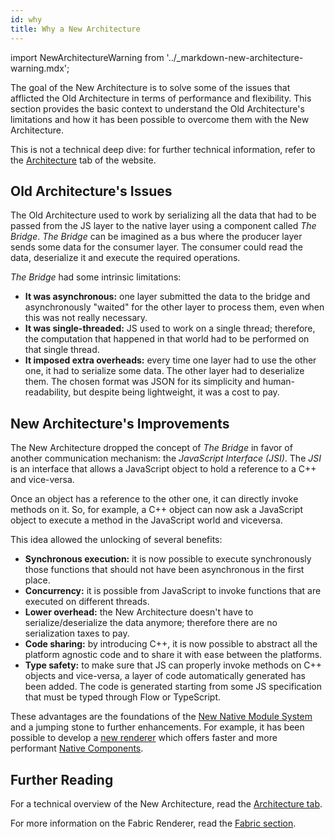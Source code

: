 ```yaml
---
id: why
title: Why a New Architecture
---
```


import NewArchitectureWarning from '../\_markdown-new-architecture-warning.mdx';

<NewArchitectureWarning/>

The goal of the New Architecture is to solve some of the issues that afflicted the Old Architecture in terms of performance and flexibility. This section provides the basic context to understand the Old Architecture's limitations and how it has been possible to overcome them with the New Architecture.

This is not a technical deep dive: for further technical information, refer to the [Architecture](/architecture/overview) tab of the website.

## Old Architecture's Issues

The Old Architecture used to work by serializing all the data that had to be passed from the JS layer to the native layer using a component called _The Bridge_. _The Bridge_ can be imagined as a bus where the producer layer sends some data for the consumer layer. The consumer could read the data, deserialize it and execute the required operations.

_The Bridge_ had some intrinsic limitations:

- **It was asynchronous:** one layer submitted the data to the bridge and asynchronously "waited" for the other layer to process them, even when this was not really necessary.
- **It was single-threaded:** JS used to work on a single thread; therefore, the computation that happened in that world had to be performed on that single thread.
- **It imposed extra overheads:** every time one layer had to use the other one, it had to serialize some data. The other layer had to deserialize them. The chosen format was JSON for its simplicity and human-readability, but despite being lightweight, it was a cost to pay.

## New Architecture's Improvements

The New Architecture dropped the concept of _The Bridge_ in favor of another communication mechanism: the _JavaScript Interface (JSI)_. The _JSI_ is an interface that allows a JavaScript object to hold a reference to a C++ and vice-versa.

Once an object has a reference to the other one, it can directly invoke methods on it. So, for example, a C++ object can now ask a JavaScript object to execute a method in the JavaScript world and viceversa.

This idea allowed the unlocking of several benefits:

- **Synchronous execution:** it is now possible to execute synchronously those functions that should not have been asynchronous in the first place.
- **Concurrency:** it is possible from JavaScript to invoke functions that are executed on different threads.
- **Lower overhead:** the New Architecture doesn't have to serialize/deserialize the data anymore; therefore there are no serialization taxes to pay.
- **Code sharing:** by introducing C++, it is now possible to abstract all the platform agnostic code and to share it with ease between the platforms.
- **Type safety:** to make sure that JS can properly invoke methods on C++ objects and vice-versa, a layer of code automatically generated has been added. The code is generated starting from some JS specification that must be typed through Flow or TypeScript.

These advantages are the foundations of the [New Native Module System](pillars-turbomodules) and a jumping stone to further enhancements. For example, it has been possible to develop a [new renderer](/architecture/fabric-renderer) which offers faster and more performant [Native Components](pillars-fabric-components).

## Further Reading

For a technical overview of the New Architecture, read the [Architecture tab](/architecture/overview).

For more information on the Fabric Renderer, read the [Fabric section](/architecture/fabric-renderer).
